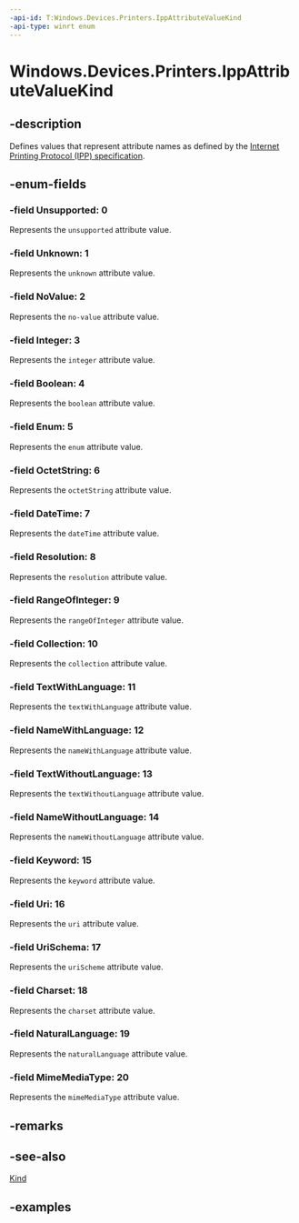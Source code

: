 ```yaml
---
-api-id: T:Windows.Devices.Printers.IppAttributeValueKind
-api-type: winrt enum
---
```


# Windows.Devices.Printers.IppAttributeValueKind

<!--
public enum IppAttributeValueKind
-->


## -description

Defines values that represent attribute names as defined by the [Internet Printing Protocol (IPP) specification](https://tools.ietf.org/html/rfc8011).

## -enum-fields

### -field Unsupported: 0

Represents the `unsupported` attribute value.

### -field Unknown: 1

Represents the `unknown` attribute value.

### -field NoValue: 2

Represents the `no-value` attribute value.

### -field Integer: 3

Represents the `integer` attribute value.

### -field Boolean: 4

Represents the `boolean` attribute value.

### -field Enum: 5

Represents the `enum` attribute value.

### -field OctetString: 6

Represents the `octetString` attribute value.

### -field DateTime: 7

Represents the `dateTime` attribute value.

### -field Resolution: 8

Represents the `resolution` attribute value.

### -field RangeOfInteger: 9

Represents the `rangeOfInteger` attribute value.

### -field Collection: 10

Represents the `collection` attribute value.

### -field TextWithLanguage: 11

Represents the `textWithLanguage` attribute value.

### -field NameWithLanguage: 12

Represents the `nameWithLanguage` attribute value.

### -field TextWithoutLanguage: 13

Represents the `textWithoutLanguage` attribute value.

### -field NameWithoutLanguage: 14

Represents the `nameWithoutLanguage` attribute value.

### -field Keyword: 15

Represents the `keyword` attribute value.

### -field Uri: 16

Represents the `uri` attribute value.

### -field UriSchema: 17

Represents the `uriScheme` attribute value.

### -field Charset: 18

Represents the `charset` attribute value.

### -field NaturalLanguage: 19

Represents the `naturalLanguage` attribute value.

### -field MimeMediaType: 20

Represents the `mimeMediaType` attribute value.

## -remarks

## -see-also

[Kind](ippattributevalue_kind.md)

## -examples


